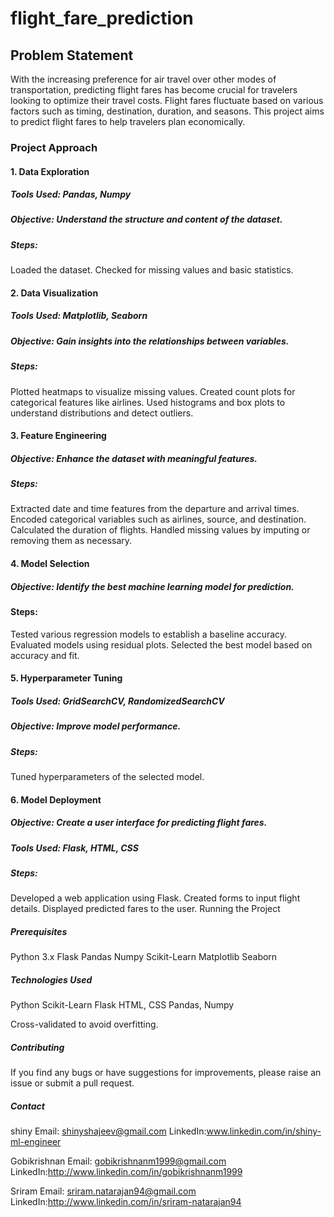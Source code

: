 # flight_fare_prediction
## Problem Statement
With the increasing preference for air travel over other modes of transportation, predicting flight fares has become crucial for travelers looking to optimize their travel costs. Flight fares fluctuate based on various factors such as timing, destination, duration, and seasons. This project aims to predict flight fares to help travelers plan economically.
### Project Approach
#### 1. Data Exploration
##### Tools Used: Pandas, Numpy
##### Objective: Understand the structure and content of the dataset.
##### Steps:
Loaded the dataset. Checked for missing values and basic statistics.

#### 2. Data Visualization
##### Tools Used: Matplotlib, Seaborn
##### Objective: Gain insights into the relationships between variables.
##### Steps:
Plotted heatmaps to visualize missing values. Created count plots for categorical features like airlines. Used histograms and box plots to understand distributions and detect outliers.

#### 3. Feature Engineering
##### Objective: Enhance the dataset with meaningful features.
##### Steps:
Extracted date and time features from the departure and arrival times. Encoded categorical variables such as airlines, source, and destination. Calculated the duration of flights. Handled missing values by imputing or removing them as necessary.

#### 4. Model Selection
##### Objective: Identify the best machine learning model for prediction.
#### Steps:
Tested various regression models to establish a baseline accuracy. Evaluated models using residual plots. Selected the best model based on accuracy and fit.

#### 5. Hyperparameter Tuning
##### Tools Used: GridSearchCV, RandomizedSearchCV
##### Objective: Improve model performance.
##### Steps:
Tuned hyperparameters of the selected model.

#### 6. Model Deployment
##### Objective: Create a user interface for predicting flight fares.
##### Tools Used: Flask, HTML, CSS
##### Steps:
Developed a web application using Flask. Created forms to input flight details. Displayed predicted fares to the user. Running the Project

##### Prerequisites
Python 3.x Flask Pandas Numpy Scikit-Learn Matplotlib Seaborn

##### Technologies Used
Python Scikit-Learn Flask HTML, CSS Pandas, Numpy

Cross-validated to avoid overfitting.

##### Contributing
If you find any bugs or have suggestions for improvements, please raise an issue or submit a pull request.

##### Contact
shiny Email: shinyshajeev@gmail.com LinkedIn:www.linkedin.com/in/shiny-ml-engineer

Gobikrishnan Email: gobikrishnanm1999@gmail.com LinkedIn:http://www.linkedin.com/in/gobikrishnanm1999

Sriram Email: sriram.natarajan94@gmail.com LinkedIn:http://www.linkedin.com/in/sriram-natarajan94
